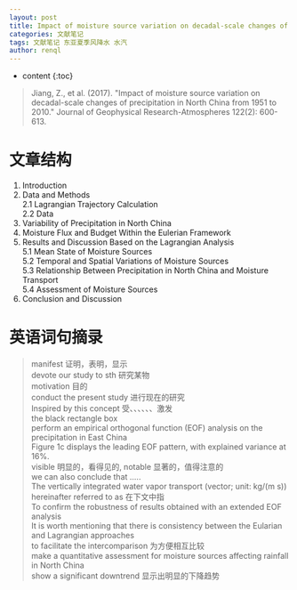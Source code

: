 ```yaml
---
layout: post
title: Impact of moisture source variation on decadal-scale changes of precipitation in North China from 1951 to 2010
categories: 文献笔记
tags: 文献笔记 东亚夏季风降水 水汽
author: renql
---
```


* content
{:toc}

> Jiang, Z., et al. (2017). "Impact of moisture source variation on decadal-scale changes of precipitation in North China from 1951 to 2010." Journal of Geophysical Research-Atmospheres 122(2): 600-613.




# 文章结构
1. Introduction
2. Data and Methods  
	2.1 Lagrangian Trajectory Calculation  
	2.2 Data
3. Variability of Precipitation in North China
4. Moisture Flux and Budget Within the Eulerian Framework
5. Results and Discussion Based on the Lagrangian Analysis   
	5.1 Mean State of Moisture Sources   
	5.2 Temporal and Spatial Variations of Moisture Sources  
	5.3 Relationship Between Precipitation in North China and Moisture Transport  
	5.4 Assessment of Moisture Sources  
6. Conclusion and Discussion 

# 英语词句摘录
> manifest 证明，表明，显示   
> devote our study to sth 研究某物  
> motivation 目的   
> conduct the present study 进行现在的研究    
> Inspired by this concept 受、、、、、、激发   
> the black rectangle box   
> perform an empirical orthogonal function (EOF) analysis on the precipitation in East China  
> Figure 1c displays the leading EOF pattern, with explained variance at 16%.   
> visible 明显的，看得见的, notable 显著的，值得注意的   
> we can also conclude that .....    
> The vertically integrated water vapor transport (vector; unit: kg/(m s))   
> hereinafter referred to as 在下文中指   
> To confirm the robustness of results obtained with an extended EOF analysis  
> It is worth mentioning that there is consistency between the Eularian and Lagrangian approaches  
> to facilitate the intercomparison 为方便相互比较   
> make a quantitative assessment for moisture sources affecting rainfall in North China   
> show a significant downtrend 显示出明显的下降趋势  
> 
